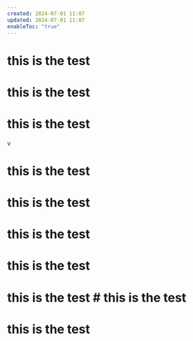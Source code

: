 ```yaml
---
created: 2024-07-01 11:07
updated: 2024-07-01 11:07
enableToc: "true"
---
```



# this is the test 
# this is the test 
# this is the test 
v
# this is the test 
# this is the test 
# this is the test 
# this is the test 
# this is the test # this is the test 
# this is the test 